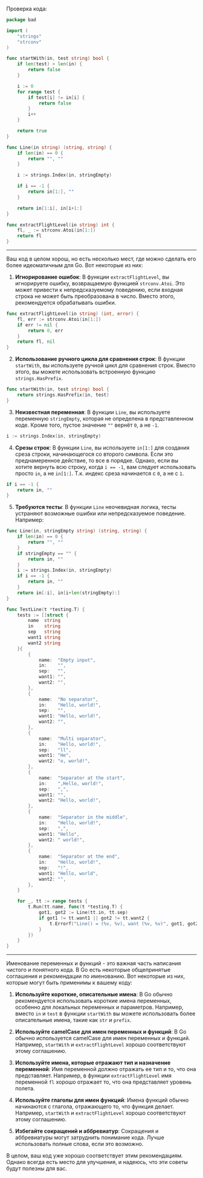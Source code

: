 Проверка кода:

```go
package bad

import (
	"strings"
	"strconv"
)

func startWith(in, test string) bool {
	if len(test) > len(in) {
		return false
	}

	i := 0
	for range test {
		if test[i] != in[i] {
			return false
		}
		i++
	}

	return true
}

func Line(in string) (string, string) {
	if len(in) == 0 {
		return "", ""
	}

	i := strings.Index(in, stringEmpty)

	if i == -1 {
		return in[1:], ""
	}

	return in[1:i], in[i+1:]
}

func extractFlightLevel(in string) int {
	fl, _ := strconv.Atoi(in[1:])
	return fl
}
```

---

Ваш код в целом хорош, но есть несколько мест, где можно сделать его более идеоматичным для Go. Вот некоторые из них:

1. **Игнорирование ошибок**: В функции `extractFlightLevel`, вы игнорируете ошибку, возвращаемую функцией `strconv.Atoi`. Это может привести к непредсказуемому поведению, если входная строка не может быть преобразована в число. Вместо этого, рекомендуется обрабатывать ошибки.

```go
func extractFlightLevel(in string) (int, error) {
	fl, err := strconv.Atoi(in[1:])
	if err != nil {
		return 0, err
	}
	return fl, nil
}
```

2. **Использование ручного цикла для сравнения строк**: В функции `startWith`, вы используете ручной цикл для сравнения строк. Вместо этого, вы можете использовать встроенную функцию `strings.HasPrefix`.

```go
func startWith(in, test string) bool {
	return strings.HasPrefix(in, test)
}
```

3. **Неизвестная переменная**: В функции `Line`, вы используете переменную `stringEmpty`, которая не определена в представленном коде. Кроме того, пустое значение `""` вернёт `0`, а не `-1`.

```go
i := strings.Index(in, stringEmpty)
```

4. **Срезы строк**: В функции `Line`, вы используете `in[1:]` для создания среза строки, начинающегося со второго символа. Если это преднамеренное действие, то все в порядке. Однако, если вы хотите вернуть всю строку, когда `i == -1`, вам следует использовать просто `in`, а не `in[1:]`. Т.к. индекс среза начинается с `0`, а не с `1`.

```go
if i == -1 {
	return in, ""
}
```

5. **Требуются тесты**: В функции `Line` неочевидная логика, тесты устраняют возможные ошибки или непредсказуемое поведение. Например:

```go
func Line(in, stringEmpty string) (string, string) {
	if len(in) == 0 {
		return "", ""
	}
	if stringEmpty == "" {
		return in, ""
	}
	i := strings.Index(in, stringEmpty)
	if i == -1 {
		return in, ""
	}
	return in[:i], in[i+len(stringEmpty):]
}

func TestLine(t *testing.T) {
	tests := []struct {
		name  string
		in    string
		sep   string
		want1 string
		want2 string
	}{
		{
			name:  "Empty input",
			in:    "",
			sep:   "",
			want1: "",
			want2: "",
		},
		{
			name:  "No separator",
			in:    "Hello, world!",
			sep:   "",
			want1: "Hello, world!",
			want2: "",
		},
		{
			name:  "Multi separator",
			in:    "Hello, world!",
			sep:   "ll",
			want1: "He",
			want2: "o, world!",
		},
		{
			name:  "Separator at the start",
			in:    ",Hello, world!",
			sep:   ",",
			want1: "",
			want2: "Hello, world!",
		},
		{
			name:  "Separator in the middle",
			in:    "Hello, world!",
			sep:   ",",
			want1: "Hello",
			want2: " world!",
		},
		{
			name:  "Separator at the end",
			in:    "Hello, world!",
			sep:   "!",
			want1: "Hello, world",
			want2: "",
		},
	}

	for _, tt := range tests {
		t.Run(tt.name, func(t *testing.T) {
			got1, got2 := Line(tt.in, tt.sep)
			if got1 != tt.want1 || got2 != tt.want2 {
				t.Errorf("Line() = (%v, %v), want (%v, %v)", got1, got2, tt.want1, tt.want2)
			}
		})
	}
}
```

---

Именование переменных и функций - это важная часть написания чистого и понятного кода. В Go есть некоторые общепринятые соглашения и рекомендации по именованию. Вот некоторые из них, которые могут быть применимы к вашему коду:

1. **Используйте короткие, описательные имена**: В Go обычно рекомендуется использовать короткие имена переменных, особенно для локальных переменных и параметров. Например, вместо `in` и `test` в функции `startWith` вы можете использовать более описательные имена, такие как `str` и `prefix`.

2. **Используйте camelCase для имен переменных и функций**: В Go обычно используется camelCase для имен переменных и функций. Например, `startWith` и `extractFlightLevel` хорошо соответствуют этому соглашению.

3. **Используйте имена, которые отражают тип и назначение переменной**: Имя переменной должно отражать ее тип и то, что она представляет. Например, в функции `extractFlightLevel` имя переменной `fl` хорошо отражает то, что она представляет уровень полета.

4. **Используйте глаголы для имен функций**: Имена функций обычно начинаются с глагола, отражающего то, что функция делает. Например, `startWith` и `extractFlightLevel` хорошо соответствуют этому соглашению.

5. **Избегайте сокращений и аббревиатур**: Сокращения и аббревиатуры могут затруднить понимание кода. Лучше использовать полные слова, если это возможно.

В целом, ваш код уже хорошо соответствует этим рекомендациям. Однако всегда есть место для улучшения, и надеюсь, что эти советы будут полезны для вас.